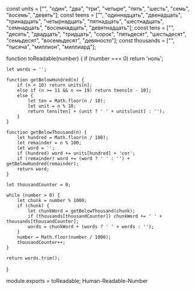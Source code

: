 const units = ["", "один", "два", "три", "четыре", "пять", "шесть", "семь", "восемь", "девять"];
const teens = ["", "одиннадцать", "двенадцать", "тринадцать", "четырнадцать", "пятнадцать", "шестнадцать", "семнадцать", "восемнадцать", "девятнадцать"];
const tens = ["", "десять", "двадцать", "тридцать", "сорок", "пятьдесят", "шестьдесят", "семьдесят", "восемьдесят", "девяносто"];
const thousands = ["", "тысяча", "миллион", "миллиард"];

function toReadable(number) {
    if (number === 0) return 'ноль';

    let words = '';

    function getBelowHundred(n) {
        if (n < 10) return units[n];
        else if (n >= 11 && n <= 19) return teens[n - 10];
        else {
            let ten = Math.floor(n / 10);
            let unit = n % 10;
            return tens[ten] + (unit ? ' ' + units[unit] : '');
        }
    }

    function getBelowThousand(n) {
        let hundred = Math.floor(n / 100);
        let remainder = n % 100;
        let word = '';
        if (hundred) word += units[hundred] + 'сот';
        if (remainder) word += (word ? ' ' : '') + getBelowHundred(remainder);
        return word;
    }

    let thousandCounter = 0;

    while (number > 0) {
        let chunk = number % 1000;
        if (chunk) {
            let chunkWord = getBelowThousand(chunk);
            if (thousands[thousandCounter]) chunkWord += ' ' + thousands[thousandCounter];
            words = chunkWord + (words ? ' ' + words : '');
        }
        number = Math.floor(number / 1000);
        thousandCounter++;
    }

    return words.trim();
}

module.exports = toReadable; Human-Readable-Number
